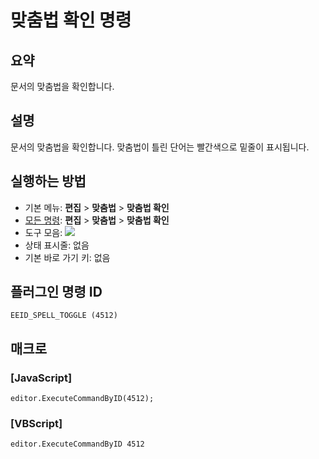# 맞춤법 확인 명령

## 요약

문서의 맞춤법을 확인합니다.

## 설명

문서의 맞춤법을 확인합니다.
맞춤법이 틀린 단어는 빨간색으로 밑줄이 표시됩니다.

## 실행하는 방법

- 기본 메뉴: **편집** \> **맞춤법** \> **맞춤법 확인**
- [모든 명령](../tools/all_commands): **편집** \> **맞춤법** \> **맞춤법 확인**
- 도구 모음:
![](../../images/spelling24x16..png)
- 상태 표시줄: 없음
- 기본 바로 가기 키: 없음

## 플러그인 명령 ID

```
EEID_SPELL_TOGGLE (4512)
```

## 매크로

### \[JavaScript\]

```
editor.ExecuteCommandByID(4512);
```

### \[VBScript\]

```
editor.ExecuteCommandByID 4512
```
